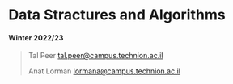 # Data Stractures and Algorithms
#### Winter 2022/23
>
> Tal Peer tal.peer@campus.technion.ac.il
> 
> Anat Lorman lormana@campus.technion.ac.il
